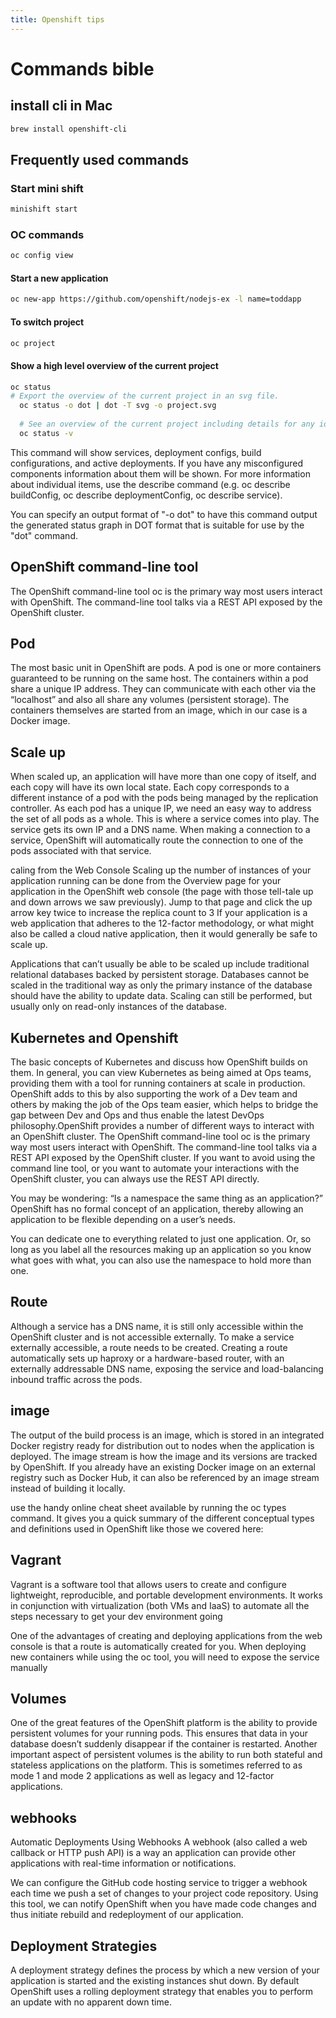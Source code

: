 ```yaml
---
title: Openshift tips
---
```


# Commands bible

## install cli in Mac
```sh
brew install openshift-cli
```

## Frequently used commands

### Start mini shift
```sh
minishift start
```

### OC commands
```sh
oc config view
```

#### Start a new application
```sh
oc new-app https://github.com/openshift/nodejs-ex -l name=toddapp
```

#### To switch project
```sh
oc project 
```

#### Show a high level overview of the current project 
```sh
oc status
# Export the overview of the current project in an svg file.
  oc status -o dot | dot -T svg -o project.svg
  
  # See an overview of the current project including details for any identified issues.
  oc status -v
```

This command will show services, deployment configs, build configurations, and active deployments.
If you have any misconfigured components information about them will be shown. For more information
about individual items, use the describe command (e.g. oc describe buildConfig, oc describe
deploymentConfig, oc describe service). 

You can specify an output format of "-o dot" to have this command output the generated status graph
in DOT format that is suitable for use by the "dot" command.


## OpenShift command-line tool
The OpenShift command-line tool oc is the primary way most users interact with OpenShift. The command-line tool talks via a REST API exposed by the OpenShift cluster. 

## Pod
The most basic unit in OpenShift are pods. A pod is one or more containers guaranteed to be running on the same host. The containers within a pod share a unique IP address. They can communicate with each other via the “localhost” and also all share any volumes (persistent storage). The containers themselves are started from an image, which in our case is a Docker image.

## Scale up
When scaled up, an application will have more than one copy of itself, and each copy will have its own local state. Each copy corresponds to a different instance of a pod with the pods being managed by the replication controller. As each pod has a unique IP, we need an easy way to address the set of all pods as a whole. This is where a service comes into play. The service gets its own IP and a DNS name. When making a connection to a service, OpenShift will automatically route the connection to one of the pods associated with that service.

caling from the Web Console
Scaling up the number of instances of your application running can be done from the Overview page for your application in the OpenShift web console (the page with those tell-tale up and down arrows we saw previously). Jump to that page and click the up arrow key twice to increase the replica count to 3
If your application is a web application that adheres to the 12-factor methodology, or what might also be called a cloud native application, then it would generally be safe to scale up.

Applications that can’t usually be able to be scaled up include traditional relational databases backed by persistent storage. Databases cannot be scaled in the traditional way as only the primary instance of the database should have the ability to update data. Scaling can still be performed, but usually only on read-only instances of the database.

## Kubernetes and Openshift
The basic concepts of Kubernetes and discuss how OpenShift builds on them. In general, you can view Kubernetes as being aimed at Ops teams, providing them with a tool for running containers at scale in production. OpenShift adds to this by also supporting the work of a Dev team and others by making the job of the Ops team easier, which helps to bridge the gap between Dev and Ops and thus enable the latest DevOps philosophy.OpenShift provides a number of different ways to interact with an OpenShift cluster. The OpenShift command-line tool oc is the primary way most users interact with OpenShift. The command-line tool talks via a REST API exposed by the OpenShift cluster. 
If you want to avoid using the command line tool, or you want to automate your interactions with the OpenShift cluster, you can always use the REST API directly.

You may be wondering: “Is a namespace the same thing as an application?” OpenShift has no formal concept of an application, thereby allowing an application to be flexible depending on a user’s needs.

You can dedicate one to everything related to just one application. Or, so long as you label all the resources making up an application so you know what goes with what, you can also use the namespace to hold more than one.




## Route
Although a service has a DNS name, it is still only accessible within the OpenShift cluster and is not accessible externally. To make a service externally accessible, a route needs to be created. Creating a route automatically sets up haproxy or a hardware-based router, with an externally addressable DNS name, exposing the service and load-balancing inbound traffic across the pods.

## image
The output of the build process is an image, which is stored in an integrated Docker registry ready for distribution out to nodes when the application is deployed. The image stream is how the image and its versions are tracked by OpenShift. If you already have an existing Docker image on an external registry such as Docker Hub, it can also be referenced by an image stream instead of building it locally.

use the handy online cheat sheet available by running the oc types command. It gives you a quick summary of the different conceptual types and definitions used in OpenShift like those we covered here:


## Vagrant
Vagrant is a software tool that allows users to create and configure lightweight, reproducible, and portable development environments. It works in conjunction with virtualization (both VMs and IaaS) to automate all the steps necessary to get your dev environment going



One of the advantages of creating and deploying applications from the web console is that a route is automatically created for you. When deploying new containers while using the oc tool, you will need to expose the service manually

## Volumes

One of the great features of the OpenShift platform is the ability to provide persistent volumes for your running pods. This ensures that data in your database doesn’t suddenly disappear if the container is restarted. Another important aspect of persistent volumes is the ability to run both stateful and stateless applications on the platform. This is sometimes referred to as mode 1 and mode 2 applications as well as legacy and 12-factor applications.

## webhooks
Automatic Deployments Using Webhooks
A webhook (also called a web callback or HTTP push API) is a way an application can provide other applications with real-time information or notifications.

We can configure the GitHub code hosting service to trigger a webhook each time we push a set of changes to your project code repository. Using this tool, we can notify OpenShift when you have made code changes and thus initiate rebuild and redeployment of our application.


## Deployment Strategies
A deployment strategy defines the process by which a new version of your application is started and the existing instances shut down. By default OpenShift uses a rolling deployment strategy that enables you to perform an update with no apparent down time.
